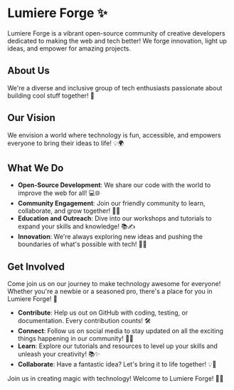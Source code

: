 # Lumiere Forge ✨

Lumiere Forge is a vibrant open-source community of creative developers dedicated to making the web and tech better! We forge innovation, light up ideas, and empower for amazing projects.

## About Us

We're a diverse and inclusive group of tech enthusiasts passionate about building cool stuff together! 🌈

## Our Vision

We envision a world where technology is fun, accessible, and empowers everyone to bring their ideas to life! 💡🌍

## What We Do

- **Open-Source Development**: We share our code with the world to improve the web for all! 💻🌐
- **Community Engagement**: Join our friendly community to learn, collaborate, and grow together! 🤝🚀
- **Education and Outreach**: Dive into our workshops and tutorials to expand your skills and knowledge! 📚✍️
- **Innovation**: We're always exploring new ideas and pushing the boundaries of what's possible with tech! 🚀🌟

## Get Involved

Come join us on our journey to make technology awesome for everyone! Whether you're a newbie or a seasoned pro, there's a place for you in Lumiere Forge! 🎉

- **Contribute**: Help us out on GitHub with coding, testing, or documentation. Every contribution counts! 🛠️
- **Connect**: Follow us on social media to stay updated on all the exciting things happening in our community! 📱💬
- **Learn**: Explore our tutorials and resources to level up your skills and unleash your creativity! 📚✨
- **Collaborate**: Have a fantastic idea? Let's bring it to life together! 💡👥

Join us in creating magic with technology! Welcome to Lumiere Forge! 🚀✨
